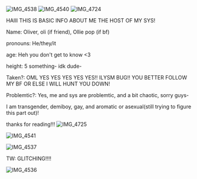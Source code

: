![IMG_4538](https://github.com/user-attachments/assets/a4fb7b48-53c7-4493-a8a3-5693e8dd14fe)
![IMG_4540](https://github.com/user-attachments/assets/e6416848-bf4c-4ffd-8488-ea8944f4b33e)
![IMG_4724](https://github.com/user-attachments/assets/34e8a25f-f1f7-47a3-8d49-5b228494332a)


HAIII THIS IS BASIC INFO ABOUT ME THE HOST OF MY SYS!

Name: Oliver, oli (if friend), Ollie pop (if bf)

pronouns: He/they/it

age: Heh you don't get to know <3

height: 5 something- idk dude-

Taken?: OML YES YES YES YES YES!! ILYSM BUG!! YOU BETTER FOLLOW MY BF OR ELSE I WILL HUNT YOU DOWN!

Problemtic?: Yes, me and sys are problemtic, and a bit chaotic, sorry guys-

I am transgender, demiboy, gay, and aromatic or asexual(still trying to figure this part out)!

thanks for reading!!!
![IMG_4725](https://github.com/user-attachments/assets/decae111-c5cc-4822-a01f-84a557783929)

![IMG_4541](https://github.com/user-attachments/assets/cf1038ee-d943-4bb1-a4f9-628b763d7652)

![IMG_4537](https://github.com/user-attachments/assets/b1572e16-b387-4afd-8d26-7b63a9a347bf)

TW: GLITCHING!!!!










![IMG_4536](https://github.com/user-attachments/assets/b9d139c6-eaa4-4faa-a546-7653bf7b73cd)

<!--
**Rainy-chaos-sys/Rainy-chaos-sys** is a ✨ _special_ ✨ repository because its `README.md` (this file) appears on your GitHub profile.

Here are some ideas to get you started:

- 🔭 I’m currently working on ...
- 🌱 I’m currently learning ...
- 👯 I’m looking to collaborate on ...
- 🤔 I’m looking for help with ...
- 💬 Ask me about ...
- 📫 How to reach me: ...
- 😄 Pronouns: ...
- ⚡ Fun fact: ...
-->
